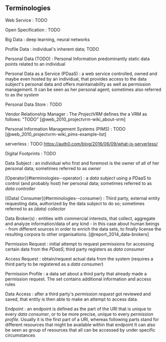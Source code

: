 ## Terminologies 



Web Service
: TODO

Open Specification
: TODO

Big Data
: deep learning, neural networks

Profile Data
: individual's inherent data; TODO

Personal Data (TODO)
: Personal Information  predominantly static data points related to an individual

Personal Data as a Service (PDaaS)
: a web service controlled, owned and maybe even hosted by an individual, that provides access to 
the data subject's personal data and offers maintainability as well as permission management. It can
be seen as her personal agent; sometimes also referred to as *the system*

Personal Data Store
: TODO

Vendor Relationship Manager
: The *ProjectVRM* defines the a VRM as follows: "TODO" [@web_2010_projectvrm-wiki_about-vrm]

Personal Information Management Systems (PIMS)
: TODO [@web_2010_projectvrm-wiki_pims-example-list]

serverless
: TODO https://auth0.com/blog/2016/06/09/what-is-serverless/

Digital Footprints
: TODO

Data Subject
: an individual who first and foremost is the owner of all of her personal data; sometimes referred 
to as *owner*
 
[Operator]{#terminologies--operator}
: a *data subject* using a PDaaS to control (and probably host) her personal data; sometimes 
referred to as *data controller*

[(Data) Consumer]{#terminologies--consumer}
: Third party, external entity requesting data, authorized by the data subject to do so; sometimes 
referred to as *(data) collector*

Data Broker(s)
: entities with commercial interests, that collect, aggregate and analyze information/data of any 
kind - in this case about human beings - from different sources in order to enrich the data sets, to
finally license the resulting corpora to other organisations. [@report_2014_data-brokers]

Permission Request
: initial attempt to request permissions for accessing certain data from the *PDaaS*; third party
registers as *data consumer*

Access Request
: obtain/request actual data from the system (requires a third party to be registered as a 
*data consumer*)

Permission Profile
: a data set about a third party that already made a permission request. The set contains 
additional information and access rules
    
Data Access
: after a third party's *permission request* got reviewed and saved, that entity is then able to 
make an attempt to access data.

Endpoint
: an endpoint is defined as the part of the URI that is unique to every *data consumer*, or to be 
more precise, unique to every *permission profile*. Usually it is the first part of a URI, whereas 
following parts stand for different resources that might be available within that endpoint
It can also be seen as group of resources that all can be accessed by under specific circumstances
